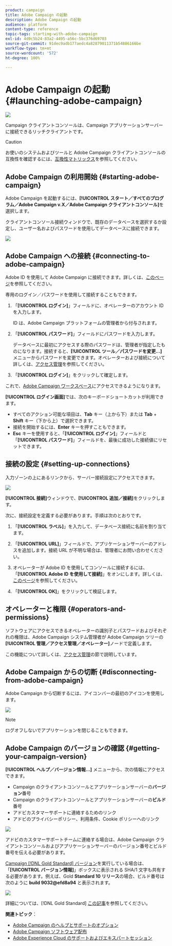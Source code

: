 ```yaml
---
product: campaign
title: Adobe Campaign の起動
description: Adobe Campaign の起動
audience: platform
content-type: reference
topic-tags: starting-with-adobe-campaign
exl-id: 4d9c5b24-83a2-4495-a56c-5bc376d69703
source-git-commit: 91dec9adb177aedc4a82879011371b54886166be
workflow-type: tm+mt
source-wordcount: '572'
ht-degree: 100%

---
```


# Adobe Campaign の起動{#launching-adobe-campaign}

![](../../assets/v7-only.svg)

Campaign クライアントコンソールは、Campaign アプリケーションサーバーに接続できるリッチクライアントです。

>[!CAUTION]
>
>お使いのシステムおよびツールと Adobe Campaign クライアントコンソールの互換性を確認するには、[互換性マトリックス](../../rn/using/compatibility-matrix.md#ClientConsoleoperatingsystems)を参照してください。

## Adobe Campaign の利用開始 {#starting-adobe-campaign}

Adobe Campaign を起動するには、**[!UICONTROL スタート／すべてのプログラム／Adobe Campaign v.X／Adobe Campaign クライアントコンソール]**&#x200B;を選択します。

クライアントコンソール接続ウィンドウで、既存のデータベースを選択するか設定し、ユーザー名およびパスワードを使用してデータベースに接続できます。

![](assets/acc-logon.png)

## Adobe Campaign への接続 {#connecting-to-adobe-campaign}

Adobe ID を使用して Adobe Campaign に接続できます。詳しくは、[このページ](../../integrations/using/about-adobe-id.md)を参照してください。

専用のログイン／パスワードを使用して接続することもできます。

1. 「**[!UICONTROL ログイン]**」フィールドに、オペレーターのアカウント ID を入力します。

   ID は、Adobe Campaign プラットフォームの管理者から付与されます。

1. 「**[!UICONTROL パスワード]**」フィールドにパスワードを入力します。

   データベースに最初にアクセスする際のパスワードは、管理者が指定したものになります。接続すると、**[!UICONTROL ツール／パスワードを変更...]** メニューからパスワードを変更できます。オペレーターおよび接続について詳しくは、[アクセス管理](../../platform/using/access-management.md)を参照してください。

1. 「**[!UICONTROL ログイン]**」をクリックして確定します。<!--You can also press the **Enter** key to launch connection.-->

これで、[Adobe Campaign ワークスペース](../../platform/using/adobe-campaign-workspace.md)にアクセスできるようになります。

**[!UICONTROL ログイン画面]**&#x200B;では、次のキーボードショートカットが利用できます。
* すべてのアクション可能な項目は、**Tab** キー（上から下）または **Tab** + **Shift** キー（下から上）で選択できます。
* 接続を開始するには、**Enter** キーを押すこともできます。
* **Esc** キーを使用すると、「**[!UICONTROL ログイン]**」フィールドと「**[!UICONTROL パスワード]**」フィールドを、最後に成功した接続値にリセットできます。

## 接続の設定 {#setting-up-connections}

入力ゾーンの上にあるリンクから、サーバー接続設定にアクセスできます。

![](assets/s_ncs_user_connections_management.png)

**[!UICONTROL 接続]**&#x200B;ウィンドウで、**[!UICONTROL 追加／接続]**&#x200B;をクリックします。

次に、接続設定を定義する必要があります。手順は次のとおりです。

1. 「**[!UICONTROL ラベル]**」を入力して、データベース接続に名前を割り当てます。

1. 「**[!UICONTROL URL]**」フィールドで、アプリケーションサーバーのアドレスを追加します。接続 URL が不明な場合は、管理者にお問い合わせください。

1. オペレーターが Adobe ID を使用してコンソールに接続するには、「**[!UICONTROL Adobe ID を使用して接続]**」をオンにします。詳しくは、[このページ](../../integrations/using/about-adobe-id.md)を参照してください。

1. 「**[!UICONTROL OK]**」をクリックして検証します。

## オペレーターと権限 {#operators-and-permissions}

ソフトウェアにアクセスできるオペレーターの識別子とパスワードおよびそれぞれの権限は、Adobe Campaign システム管理者が Adobe Campaign ツリーの&#x200B;**[!UICONTROL 管理／アクセス管理／オペレーター]**&#x200B;ノードで定義します。

この機能について詳しくは、[アクセス管理](../../platform/using/access-management.md)の節で説明しています。

## Adobe Campaign からの切断 {#disconnecting-from-adobe-campaign}

Adobe Campaign から切断するには、アイコンバーの最初のアイコンを使用します。

![](assets/s_ncs_user_deconnexion.png)

>[!NOTE]
>
>ログオフしないでアプリケーションを閉じることもできます。

## Adobe Campaign のバージョンの確認 {#getting-your-campaign-version}

**[!UICONTROL ヘルプ／バージョン情報...]** メニューから、次の情報にアクセスできます。

* Campaign のクライアントコンソールとアプリケーションサーバーの&#x200B;**バージョン**&#x200B;番号
* Campaign のクライアントコンソールとアプリケーションサーバーの&#x200B;**ビルド**&#x200B;番号
* アドビカスタマーサポートに連絡するためのリンク
* アドビのプライバシーポリシー、利用条件、Cookie ポリシーへのリンク

![](assets/about-acc.png)

アドビのカスタマーサポートチームに連絡する場合は、Adobe Campaign クライアントコンソールおよびアプリケーションサーバーのバージョン番号とビルド番号を伝える必要があります。

[Campaign [!DNL Gold Standard] バージョン](../../rn/using/gold-standard.md)を実行している場合は、「**[!UICONTROL バージョン情報]**」ボックスに表示される SHA/1 文字も共有する必要があります。例えば、Gold **Standard 10 リリース**&#x200B;の場合、ビルド番号は次のように **build 9032@efd8a94** と表示されます。

![](assets/about-acc-gs.png)

詳細については、[!DNL Gold Standard] [この記事](../../rn/using/gs-overview.md)を参照してください。

**関連トピック**：

* [Adobe Campaign のヘルプとサポートのオプション](../../support.md)
* [Adobe Campaign ソフトウェア配布](https://experience.adobe.com/#/downloads/content/software-distribution/jp/campaign.html)
* [Adobe Experience Cloud のサポートおよびエキスパートセッション](https://helpx.adobe.com/jp/enterprise/admin-guide.html/enterprise/using/support-for-experience-cloud.ug.html)
